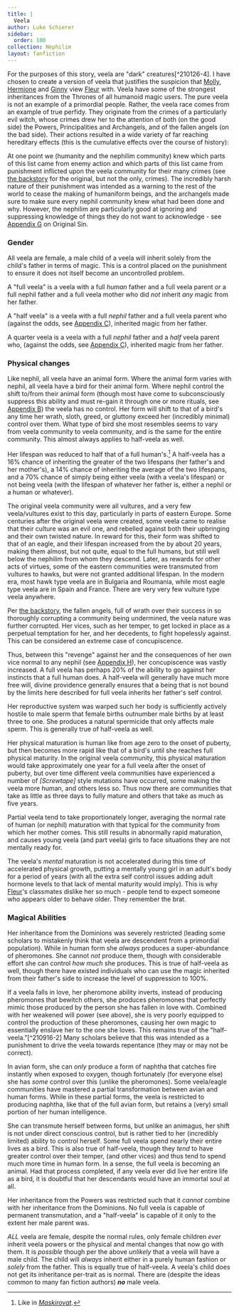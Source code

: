 ```yaml
---
title: |
  Veela
author: Luke Schierer
sidebar:
  order: 100
collection: Nephilim
layout: fanfiction
---
```


For the purposes of this story, veela are "dark"
creatures[^210126-4]. I have chosen to create a version of veela that
justifies the suspicion that [Molly], [Hermione][] and [Ginny][] view
[Fleur][] with. Veela have some of the strongest inheritances from the
Thrones of all humanoid magic users. The pure veela is not an example of
a primordial people. Rather, the veela race comes from an example of
true perfidy. They originate from the crimes of a particularly evil witch,
whose crimes drew her to the attention of both (on the good side) the
Powers, Principalities and Archangels, and of the fallen angels (on the bad
side). Their actions resulted in a wide variety of far reaching hereditary
effects (this is the cumulative effects over the course of history):

At one point we (humanity and the nephilim community) knew which parts of this list came from enemy action and which parts of this list came from punishment inflicted upon the veela community for their many crimes (see [the backstory] for the original, but not the only, crimes).  The incredibly harsh nature of their punishment was intended as a warning to the rest of the world to cease the making of humaniform beings, and the archangels made sure to make sure every nephil community knew what had been done and why.  However, the nephilim are particularly good at ignoring and suppressing knowledge of things they do not want to acknowledge - see [Appendix G] on Original Sin.

### Gender

All veela are female, a male child of a veela will inherit solely from the
child's father in terms of magic. This is a control placed on the
punishment to ensure it does not itself become an uncontrolled problem.

A "full veela" is a veela with a full _human_ father and a full veela parent _or_ a full nephil father and a full veela mother who did _not_ inherit _any_ magic from her father.

A "half veela" is a veela with a full _nephil_ father and a full veela parent who (against the odds, see [Appendix C]), inherited magic from her father.

A quarter veela is a veela with a full _nephil_ father and a _half_ veela parent who, (against the odds, see [Appendix C]), inherited magic from her father.

### Physical changes

Like nephil, all veela have an animal form. Where the animal form
varies with nephil, all veela have a bird for their animal form.
Where nephil control the shift to/from their animal form (though most
have come to subconsciously suppress this ability and must re-gain it
through one or more rituals, see [Appendix B]) the veela has no control.
Her form will shift to that of a bird's any time her wrath, sloth,
greed, or gluttony exceed her (incredibly minimal) control over
them. What type of bird she most resembles seems to vary from veela
community to veela community, and is the same for the entire community.
This almost always applies to half-veela as well.

Her lifespan was reduced to half that of a full human's.[^210916-1]  A half-veela has a 16% chance of inheriting the greater of the two
lifespans (her father's and her mother's), a 14% chance of inheriting the
average of the two lifespans, and a 70% chance of simply being either
veela (with a veela's lifespan) or not being veela (with the lifespan of
whatever her father is, either a nephil or a human or whatever).

The original veela community were all vultures, and a very few veela/vultures
exist to this day, particularly in parts of eastern Europe. Some centuries
after the original veela were created, some veela came to realise that
their culture was an evil one, and rebelled against both their upbringing
and their own twisted nature. In reward for this, their form was shifted
to that of an eagle, and their lifespan increased from the by about 20 years,
making them almost, but not quite, equal to the full humans, but still well below the nephilim from whom they descend. Later, as rewards for other acts of virtues, some of the eastern communities were transmuted from vultures to hawks, but were not granted additional lifespan.  In the modern era, most hawk type veela are in Bulgaria and Roumania, while most eagle type veela are in Spain and France.  There are very very few vulture type veela anywhere.

Per [the backstory], the fallen angels, full of wrath over their success
in so thoroughly corrupting a community being undermined, the veela nature
was further corrupted. Her vices, such as her temper, to get locked in
place as a perpetual temptation for her, and her decedents, to fight
hopelessly against. This can be considered an extreme case of concupiscence.

Thus, between this "revenge" against her and the consequences of her own vice
normal to any nephil (see [Appendix H]), her concupiscence was vastly increased.
A full veela has perhaps 20% of the ability to go against her instincts that a
full human does. A half-veela will generally have much more free will, divine providence generally ensures that a being that is not bound by the limits here
described for full veela inherits her father's self control.

Her reproductive system was warped such her body is sufficiently actively hostile to male sperm that female births outnumber male births by at least three
to one. She produces a natural spermicide that only affects male sperm. This is generally true of half-veela as well.

Her physical maturation is human like from age zero to the onset of
puberty, but then becomes more rapid like that of a bird's until she
reaches full physical maturity.  In the original veela community, this physical maturation would take approximately one year for a full veela after the onset of puberty, but over time different veela communities have experienced a number of _[Screwtape]_ style mutations have occurred, some making the veela more human, and others less so.  Thus now there are communities that take as little as three days to fully mature and others that take as much as five years.

Partial veela tend to take proportionately longer, averaging the normal rate of human (or nephil) maturation with that typical for the community from which her mother comes.  This still results in abnormally rapid maturation, and causes young veela (and part veela) girls to face situations they are not mentally ready for.

The veela's *mental* maturation is not accelerated during this time of accelerated physical growth, putting a mentally young girl in an adult's
body for a period of years (with all the extra self control issues adding adult hormone levels to that lack of mental maturity would imply). This is why [Fleur]'s classmates dislike her so much - people tend to expect someone who appears older to behave older. They remember the brat.

### Magical Abilities

Her inheritance from the Dominions was severely restricted (leading some scholars to mistakenly think that veela are descendent from a primordial population). While in human form she _always_ produces a super-abundance of pheromones. She cannot _not_ produce them, though with considerable effort she can control _how much_ she produces. This is true of half-veela as well, though there have existed individuals who can use the magic inherited from their father's side to increase the level of suppression to 100%.

If a veela falls in love, her pheromone ability inverts, instead of
producing pheromones that bewitch others, she produces pheromones that
perfectly mimic those produced by the person she has fallen in love with.
Combined with her weakened will power (see above), she is very poorly
equipped to control the production of these pheromones, causing her own
magic to essentially enslave her to the one she loves. This remains true
of the "half-veela."[^210916-2]  Many scholars believe that this was intended as a punishment to drive the veela towards repentance (they may or may not be correct).

In avian form, she can _only_ produce a form of naphtha that catches
fire instantly when exposed to oxygen, though fortunately (for
everyone else) she has _some_ control over this (unlike the
pheromones). Some veela/eagle communities have mastered a partial transformation
between avian and human forms. While in these partial forms, the veela
is restricted to producing naphtha, like that of the full avian form, but
retains a (very) small portion of her human intelligence.

She can transmute herself between forms, but unlike an animagus, her
shift is not under direct conscious control, but is rather tied to her
(incredibly limited) ability to control herself. Some full veela spend
nearly their entire lives as a bird. This is also true of half-veela,
though they _tend_ to have greater control over their temper, (and other
vices) and thus tend to spend much more time in human form. In a sense, the full veela is becoming an animal. Had that process completed, if any veela ever
did live her entire life as a bird, it is doubtful that her descendants
would have an immortal soul at all.

Her inheritance from the Powers was restricted such that it _cannot_
combine with her inheritance from the Dominions. No full veela is
capable of permanent transmutation, and a "half-veela" is capable of it
only to the extent her male parent was.

_ALL_ veela are female, despite the normal rules, only female children
_ever_ inherit veela powers or the physical and mental changes that now
go with them. It is _possible_ though per the above _unlikely_ that a
veela will have a male child. The child will _always_ inherit either in
a purely human fashion or _solely_ from the father. This is equally
true of half-veela. A veela's child does not get its inheritance per-trait as is normal.  There are (despite the ideas common to many fan fiction authors) **_no_** male veela.




[Appendix A]: ../Appendix_A/

[Appendix B]: ../Appendix_B/

[Appendix C]: ../Appendix_C/

[Appendix D]: ../Appendix_D/

[Appendix E]: ../Appendix_E/

[Appendix F]: ../Appendix_F/

[Appendix G]: ../Appendix_G/

[Appendix H]: ../Appendix_H/

[Appendix I]: ../Appendix_I/

[the backstory]: ../backstory/The_Veela/

[^210916-1]: Like in _[Maskirovat][knffnm]_.

[Fleur]: </Harrypedia/people/Delacour/Fleur_Isabelle/>

[Molly]: </Harrypedia/people/Prewett/Molly/>

[Hermione]: </Harrypedia/people/Granger/Hermione_Jean/>

[Ginny]: </Harrypedia/people/Weasley/Ginevra_Molly/>

[knffnm]: http://kokopelli.nsns.fanficauthors.net/Maskirovat/Maskirovat/
